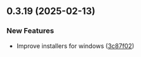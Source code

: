 ## 0.3.19 (2025-02-13)


### New Features

* Improve installers for windows ([3c87f02](https://github.com/manga-you-know/desktop/commit/3c87f0231235720b091ba31f82ddd6fdc9eb42f6))

